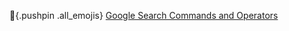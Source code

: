 :pushpin:{.pushpin .all_emojis} [Google Search Commands and Operators](https://www.searchenginejournal.com/google-search-operators-commands/215331/#close)
